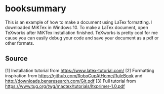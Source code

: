 # booksummary

This is an example of how to make a document using LaTex formatting. I downloaded MiKTex in Windows 10. To make a LaTex document, open TeXworks after MiKTex installation finished. TeXworks is pretty cool for me cause you can easily debug your code and save your document as a pdf or other formats.

## Source
[1] Installation tutorial from https://www.latex-tutorial.com/
[2] Formatting inspiration from https://github.com/RoboCupAtHome/RuleBook and http://downloads.bensresearch.com/Git.pdf
[3] Full tutorial from https://www.tug.org/twg/mactex/tutorials/ltxprimer-1.0.pdf
